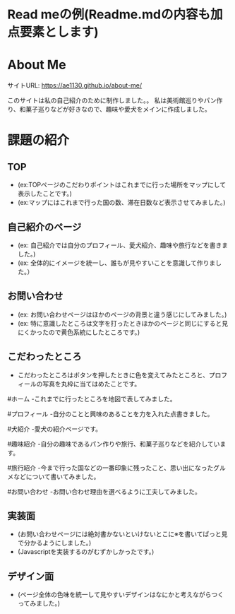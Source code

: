# Read meの例(Readme.mdの内容も加点要素とします)

# About Me 

サイトURL: https://ae1130.github.io/about-me/

このサイトは私の自己紹介のために制作しました。。
私は美術館巡りやパン作り、和菓子巡りなどが好きなので、趣味や愛犬をメインに作成しました。


# 課題の紹介

## TOP
- (ex:TOPページのこだわりポイントはこれまでに行った場所をマップにして表示したことです。)
- (ex:マップにはこれまで行った国の数、滞在日数など表示させてみました。)

## 自己紹介のページ

- (ex: 自己紹介では自分のプロフィール、愛犬紹介、趣味や旅行などを書きました。)
- (ex: 全体的にイメージを統一し、誰もが見やすいことを意識して作りました。）

## お問い合わせ

- (ex: お問い合わせページはほかのページの背景と違う感じにしてみました。)
- (ex: 特に意識したところは文字を打ったときほかのページと同じにすると見にくかったので黄色系統にしたところです。)
## こだわったところ

- こだわったところはボタンを押したときに色を変えてみたところと、プロフィールの写真を丸枠に当てはめたことです。
 

#ホーム
-これまでに行ったところを地図で表してみました。

#プロフィール
-自分のことと興味のあることを力を入れた点書きました。

#犬紹介
-愛犬の紹介ページです。

#趣味紹介
-自分の趣味であるパン作りや旅行、和菓子巡りなどを紹介しています。

#旅行紹介
-今まで行った国などの一番印象に残ったこと、思い出になったグルメなどについて書いてみました。

#お問い合わせ
-お問い合わせ理由を選べるように工夫してみました。

## 実装面

- (お問い合わせページには絶対書かないといけないとこに※を書いてぱっと見で分かるようにしました。)
- (Javascriptを実装するのがむずかしかったです。)

## デザイン面

- (ページ全体の色味を統一して見やすいデザインはなにかと考えながらつくってみました。)
